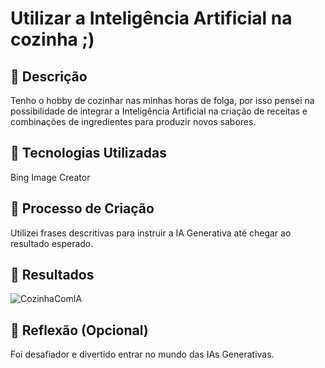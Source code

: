 # Utilizar a Inteligência Artificial na cozinha ;)

## 📒 Descrição
Tenho o hobby de cozinhar nas minhas horas de folga, por isso pensei na possibilidade de integrar a Inteligência Artificial na criação de receitas e combinações de ingredientes para produzir novos sabores.

## 🤖 Tecnologias Utilizadas
Bing Image Creator

## 🧐 Processo de Criação
Utilizei frases descritivas para instruir a IA Generativa até chegar ao resultado esperado.

## 🚀 Resultados
![CozinhaComIA](https://github.com/user-attachments/assets/2e9741df-d65b-4475-81ac-5463d1249a69)


## 💭 Reflexão (Opcional)
Foi desafiador e divertido entrar no mundo das IAs Generativas.
